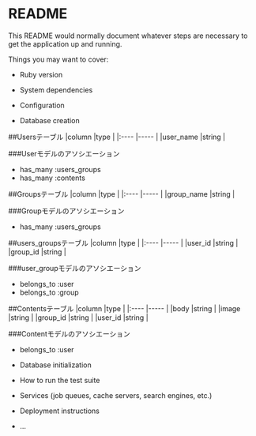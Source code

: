 # README

This README would normally document whatever steps are necessary to get the
application up and running.

Things you may want to cover:

* Ruby version

* System dependencies

* Configuration

* Database creation

##Usersテーブル
|column               |type    |
|:----                |-----   |
|user_name            |string  |

###Userモデルのアソシエーション
+ has_many   :users_groups
+ has_many   :contents


##Groupsテーブル
|column               |type    |
|:----                |-----   |
|group_name           |string  |


###Groupモデルのアソシエーション
+ has_many   :users_groups


##users_groupsテーブル
|column               |type    |
|:----                |-----   |
|user_id              |string  |
|group_id             |string  |

###user_groupモデルのアソシエーション
+ belongs_to :user
+ belongs_to :group


##Contentsテーブル
|column               |type    |
|:----                |-----   |
|body                 |string  |
|image                |string  |
|group_id             |string  |
|user_id              |string  |

###Contentモデルのアソシエーション
+ belongs_to :user


* Database initialization

* How to run the test suite

* Services (job queues, cache servers, search engines, etc.)

* Deployment instructions

* ...

